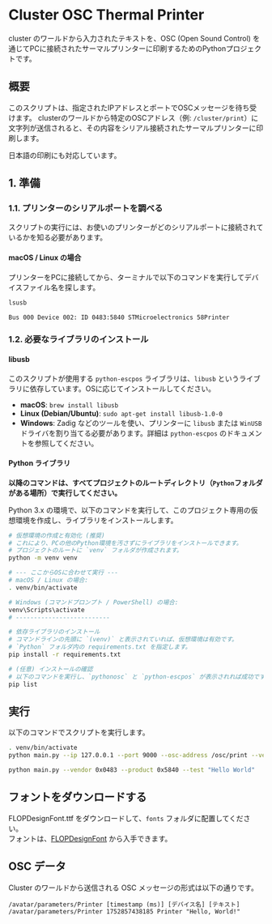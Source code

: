 # Cluster OSC Thermal Printer
cluster のワールドから入力されたテキストを、OSC (Open Sound Control) を通じてPCに接続されたサーマルプリンターに印刷するためのPythonプロジェクトです。

## 概要
このスクリプトは、指定されたIPアドレスとポートでOSCメッセージを待ち受けます。
clusterのワールドから特定のOSCアドレス（例: `/cluster/print`）に文字列が送信されると、その内容をシリアル接続されたサーマルプリンターに印刷します。

日本語の印刷にも対応しています。

## 1. 準備

### 1.1. プリンターのシリアルポートを調べる
スクリプトの実行には、お使いのプリンターがどのシリアルポートに接続されているかを知る必要があります。

#### macOS / Linux の場合
プリンターをPCに接続してから、ターミナルで以下のコマンドを実行してデバイスファイル名を探します。

```bash
lsusb 

Bus 000 Device 002: ID 0483:5840 STMicroelectronics 58Printer 
```

### 1.2. 必要なライブラリのインストール

#### libusb
このスクリプトが使用する `python-escpos` ライブラリは、`libusb` というライブラリに依存しています。OSに応じてインストールしてください。

- **macOS**: `brew install libusb`
- **Linux (Debian/Ubuntu)**: `sudo apt-get install libusb-1.0-0`
- **Windows**: Zadig などのツールを使い、プリンターに `libusb` または `WinUSB` ドライバを割り当てる必要があります。詳細は `python-escpos` のドキュメントを参照してください。

#### Python ライブラリ
**以降のコマンドは、すべてプロジェクトのルートディレクトリ（`Python`フォルダがある場所）で実行してください。**

Python 3.x の環境で、以下のコマンドを実行して、このプロジェクト専用の仮想環境を作成し、ライブラリをインストールします。
```bash
# 仮想環境の作成と有効化 (推奨)
# これにより、PCの他のPython環境を汚さずにライブラリをインストールできます。
# プロジェクトのルートに `venv` フォルダが作成されます。
python -m venv venv

# --- ここからOSに合わせて実行 ---
# macOS / Linux の場合:
. venv/bin/activate

# Windows (コマンドプロンプト / PowerShell) の場合:
venv\Scripts\activate
# --------------------------

# 依存ライブラリのインストール
# コマンドラインの先頭に `(venv)` と表示されていれば、仮想環境は有効です。
# `Python` フォルダ内の requirements.txt を指定します。
pip install -r requirements.txt

# (任意) インストールの確認
# 以下のコマンドを実行し、`pythonosc` と `python-escpos` が表示されれば成功です。
pip list
```

## 実行
以下のコマンドでスクリプトを実行します。

```bash
. venv/bin/activate
python main.py --ip 127.0.0.1 --port 9000 --osc-address /osc/print --vendor 0x0483 --product 0x5840

python main.py --vendor 0x0483 --product 0x5840 --test "Hello World"
```

## フォントをダウンロードする
FLOPDesignFont.ttf をダウンロードして、`fonts` フォルダに配置してください。  
フォントは、[FLOPDesignFont](https://flopdesign.booth.pm/items/2296481) から入手できます。　　

## OSC データ
Cluster のワールドから送信される OSC メッセージの形式は以下の通りです。
```
/avatar/parameters/Printer [timestamp (ms)] [デバイス名] [テキスト]
/avatar/parameters/Printer 1752857438185 Printer "Hello, World!"
```